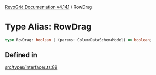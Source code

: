 [RevoGrid Documentation v4.14.1](README.md) / RowDrag

# Type Alias: RowDrag

```ts
type RowDrag: boolean | (params: ColumnDataSchemaModel) => boolean;
```

## Defined in

[src/types/interfaces.ts:89](https://github.com/revolist/revogrid/blob/925db466c3d20933669e374666cd0ddbe00cac19/src/types/interfaces.ts#L89)

